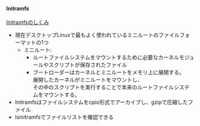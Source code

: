 #### Initramfs
[Initramfsのしくみ](https://gihyo.jp/admin/serial/01/ubuntu-recipe/0384)
- 現在デスクトップLinuxで最もよく使われているミニルートのファイルフォーマットの1つ
  - ミニルート: 
    - ルートファイルシステムをマウントするために必要なカーネルモジュールやスクリプトが保存されたファイル
    - ブートローダーはカーネルとミニルートをメモリ上に展開する。  
      展開したカーネルがミニルートをマウントし、  
      その中のスクリプトを実行することで本来のルートファイルシステムをマウントする。
- Initramfsはファイルシステムをcpio形式でアーカイブし、gzipで圧縮したファイル
- lsinitramfsでファイルリストを確認できる
